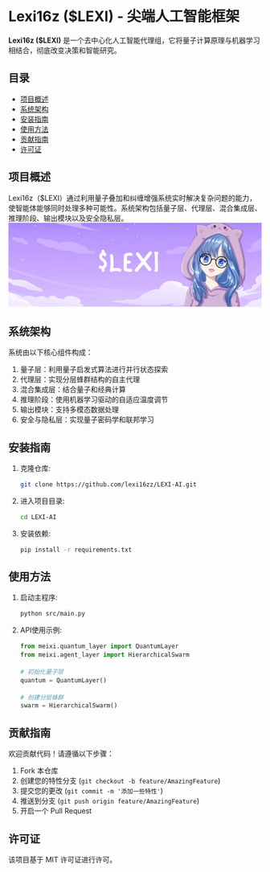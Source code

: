 # Lexi16z ($LEXI) - 尖端人工智能框架

**Lexi16z ($LEXI)** 是一个去中心化人工智能代理组，它将量子计算原理与机器学习相结合，彻底改变决策和智能研究。

## 目录

- [项目概述](#项目概述)
- [系统架构](#系统架构)
- [安装指南](#安装指南)
- [使用方法](#使用方法)
- [贡献指南](#贡献指南)
- [许可证](#许可证)

## 项目概述

Lexi16z（$LEXI）通过利用量子叠加和纠缠增强系统实时解决复杂问题的能力，使智能体能够同时处理多种可能性。系统架构包括量子层、代理层、混合集成层、推理阶段、输出模块以及安全隐私层。
![LEXI16Z](https://raw.githubusercontent.com/lexi16zz/LEXI-AI/refs/heads/main/Lexi.png)


## 系统架构

系统由以下核心组件构成：

1. 量子层：利用量子启发式算法进行并行状态探索
2. 代理层：实现分层蜂群结构的自主代理
3. 混合集成层：结合量子和经典计算
4. 推理阶段：使用机器学习驱动的自适应温度调节
5. 输出模块：支持多模态数据处理
6. 安全与隐私层：实现量子密码学和联邦学习

## 安装指南

1. 克隆仓库:
    ```bash
    git clone https://github.com/lexi16zz/LEXI-AI.git
    ```
2. 进入项目目录:
    ```bash
    cd LEXI-AI
    ```
3. 安装依赖:
    ```bash
    pip install -r requirements.txt
    ```

## 使用方法

1. 启动主程序:
    ```bash
    python src/main.py
    ```

2. API使用示例:
    ```python
    from meixi.quantum_layer import QuantumLayer
    from meixi.agent_layer import HierarchicalSwarm
    
    # 初始化量子层
    quantum = QuantumLayer()
    
    # 创建分层蜂群
    swarm = HierarchicalSwarm()
    ```

## 贡献指南

欢迎贡献代码！请遵循以下步骤：

1. Fork 本仓库
2. 创建您的特性分支 (`git checkout -b feature/AmazingFeature`)
3. 提交您的更改 (`git commit -m '添加一些特性'`)
4. 推送到分支 (`git push origin feature/AmazingFeature`)
5. 开启一个 Pull Request

## 许可证

该项目基于 MIT 许可证进行许可。
